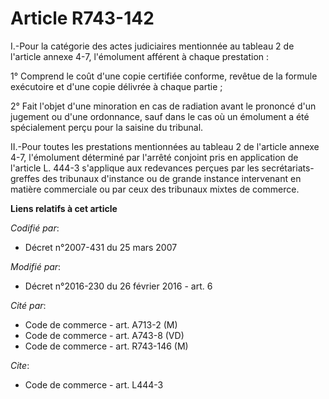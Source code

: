 # Article R743-142

I.-Pour la catégorie des actes judiciaires mentionnée au tableau 2 de l'article annexe 4-7, l'émolument afférent à chaque
prestation : 

1° Comprend le coût d'une copie certifiée conforme, revêtue de la formule exécutoire et d'une copie délivrée à chaque
partie ; 

2° Fait l'objet d'une minoration en cas de radiation avant le prononcé d'un jugement ou d'une ordonnance, sauf dans le cas où
un émolument a été spécialement perçu pour la saisine du tribunal. 

II.-Pour toutes les prestations mentionnées au tableau 2 de l'article annexe 4-7, l'émolument déterminé par l'arrêté conjoint
pris en application de l'article L. 444-3 s'applique aux redevances perçues par les secrétariats-greffes des tribunaux
d'instance ou de grande instance intervenant en matière commerciale ou par ceux des tribunaux mixtes de commerce.

**Liens relatifs à cet article**

_Codifié par_:

  - Décret n°2007-431 du 25 mars 2007

_Modifié par_:

  - Décret n°2016-230 du 26 février 2016 - art. 6

_Cité par_:

  - Code de commerce - art. A713-2 (M)
  - Code de commerce - art. A743-8 (VD)
  - Code de commerce - art. R743-146 (M)

_Cite_:

  - Code de commerce - art. L444-3
